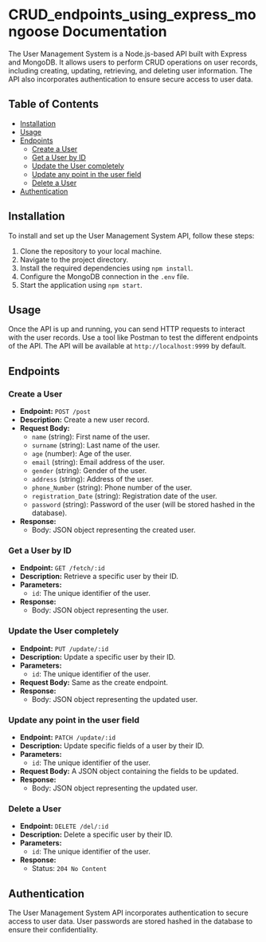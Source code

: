 # CRUD_endpoints_using_express_mongoose Documentation
The User Management System is a Node.js-based API built with Express and MongoDB. It allows users to perform CRUD operations on user records, including creating, updating, retrieving, and deleting user information. The API also incorporates authentication to ensure secure access to user data.
## Table of Contents
- [Installation](#installation)
- [Usage](#usage)
- [Endpoints](#endpoints)
  - [Create a User](#create-a-user)
  - [Get a User by ID](#get-a-user-by-id)
  - [Update the User completely](#update-the-user-completely)
  - [Update any point in the user field](#update-any-point-in-the-user-field)
  - [Delete a User](#delete-a-user)
- [Authentication](#authentication)
## Installation
To install and set up the User Management System API, follow these steps:
1. Clone the repository to your local machine.
2. Navigate to the project directory.
3. Install the required dependencies using `npm install`.
4. Configure the MongoDB connection in the `.env` file.
5. Start the application using `npm start`.
## Usage
Once the API is up and running, you can send HTTP requests to interact with the user records. Use a tool like Postman to test the different endpoints of the API.
The API will be available at `http://localhost:9999` by default.
## Endpoints
### Create a User
- **Endpoint:** `POST /post`
- **Description:** Create a new user record.
- **Request Body:**
  - `name` (string): First name of the user.
  - `surname` (string): Last name of the user.
  - `age` (number): Age of the user.
  - `email` (string): Email address of the user.
  - `gender` (string): Gender of the user.
  - `address` (string): Address of the user.
  - `phone_Number` (string): Phone number of the user.
  - `registration_Date` (string): Registration date of the user.
  - `password` (string): Password of the user (will be stored hashed in the database).
- **Response:**
  - Body: JSON object representing the created user.
### Get a User by ID
- **Endpoint:** `GET /fetch/:id`
- **Description:** Retrieve a specific user by their ID.
- **Parameters:**
  - `id`: The unique identifier of the user.
- **Response:**
  - Body: JSON object representing the user.
### Update the User completely
- **Endpoint:** `PUT /update/:id`
- **Description:** Update a specific user by their ID.
- **Parameters:**
  - `id`: The unique identifier of the user.
- **Request Body:** Same as the create endpoint.
- **Response:**
  - Body: JSON object representing the updated user.
### Update any point in the user field
- **Endpoint:** `PATCH /update/:id`
- **Description:** Update specific fields of a user by their ID.
- **Parameters:**
  - `id`: The unique identifier of the user.
- **Request Body:** A JSON object containing the fields to be updated.
- **Response:**
  - Body: JSON object representing the updated user.
### Delete a User
- **Endpoint:** `DELETE /del/:id`
- **Description:** Delete a specific user by their ID.
- **Parameters:**
  - `id`: The unique identifier of the user.
- **Response:**
  - Status: `204 No Content`
## Authentication
The User Management System API incorporates authentication to secure access to user data. User passwords are stored hashed in the database to ensure their confidentiality.

